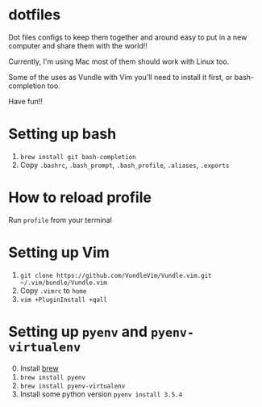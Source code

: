 dotfiles
========

Dot files configs to keep them together and around easy to put in a new computer and share them with the world!!

Currently, I'm using Mac most of them should work with Linux too.

Some of the uses as Vundle with Vim you'll need to install it first, or bash-completion too.

Have fun!!


# Setting up bash
1. `brew install git bash-completion`
2. Copy `.bashrc`, `.bash_prompt`, `.bash_profile`, `.aliases`, `.exports`

# How to reload profile
Run `profile` from your terminal

# Setting up Vim
1. `git clone https://github.com/VundleVim/Vundle.vim.git ~/.vim/bundle/Vundle.vim`
2. Copy `.vimrc` to `home`
2. `vim +PluginInstall +qall`

# Setting up `pyenv` and `pyenv-virtualenv`
0. Install [brew](https://brew.sh/)
1. `brew install pyenv`
2. `brew install pyenv-virtualenv`
3. Install some python version `pyenv install 3.5.4`

